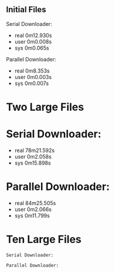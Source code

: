 

## Initial Files

 Serial Downloader:
  
 - real	0m12.930s
 - user	0m0.008s
 - sys	0m0.065s


 Parallel Downloader:
  
- real	0m8.353s
- user	0m0.003s
- sys	0m0.007s

  
 
# Two Large Files
 
 # Serial Downloader:
  
 - real	78m21.592s
 - user	0m2.058s
 - sys	0m15.898s

  
 # Parallel Downloader:
  
 - real	84m25.505s
 - user	0m2.066s
 - sys	0m11.799s

  
 
# Ten Large Files
 
    Serial Downloader:
  
    Parallel Downloader:
